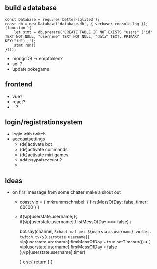 ## build a database
    const Database = require('better-sqlite3');
    const db = new Database('database.db', { verbose: console.log });
    (function(){
        let stmt = db.prepare('CREATE TABLE IF NOT EXISTS "users" ("id" TEXT NOT NULL, "username" TEXT NOT NULL, "data" TEXT, PRIMARY KEY("id"));');
        stmt.run()
    }());
- mongoDB -> empfohlen?
- sql ?
- update pokegame

## frontend
- vue?
- react?
- ...?

## login/registrationsystem
- login with twitch 
- accountsettings
    - (de)activate bot
    - (de)activate commands
    - (de)activate mini games
    - add paypalaccount ?
    - 

## ideas
- on first message from some chatter make a shout out 
    - const vip = {
        mrkrummschnabel: {
            firstMessOfDay: false,
            timer: 60000
            }
        }
    - if(vip[userstate.username]){
        if(vip[userstate.username].firstMessOfDay === false)
        {

        bot.say(channel, `Schaut mal bei ${userstate.username} vorbei. twitch.tv/${userstate.username}`) 
        vip[userstate.username].firstMessOfDay = true
        setTimeout(()=>{
        vip[userstate.username].firstMessOfDay = false
        },vip[userstate.username].timer)

        }
        else{
            return
        }
        }